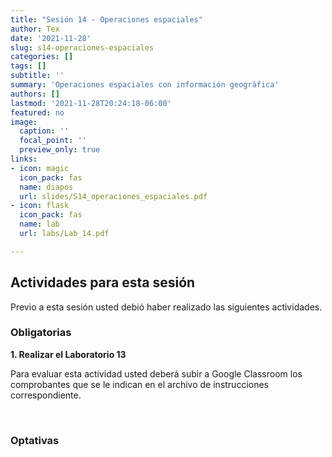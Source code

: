 ```yaml
---
title: "Sesión 14 - Operaciones espaciales"
author: Tex
date: '2021-11-28'
slug: s14-operaciones-espaciales
categories: []
tags: []
subtitle: ''
summary: 'Operaciones espaciales con información geográfica'
authors: []
lastmod: '2021-11-28T20:24:18-06:00'
featured: no
image:
  caption: ''
  focal_point: ''
  preview_only: true
links:
- icon: magic
  icon_pack: fas
  name: diapos
  url: slides/S14_operaciones_espaciales.pdf
- icon: flask
  icon_pack: fas
  name: lab
  url: labs/Lab_14.pdf

---
```


## Actividades para esta sesión 

Previo a esta sesión usted debió haber realizado las siguientes actividades.


### Obligatorias

**1. Realizar el Laboratorio 13**

Para evaluar esta actividad usted deberá subir a Google Classroom los 
comprobantes que se le indican en el archivo de instrucciones correspondiente.


&nbsp;


### Optativas

&nbsp;


